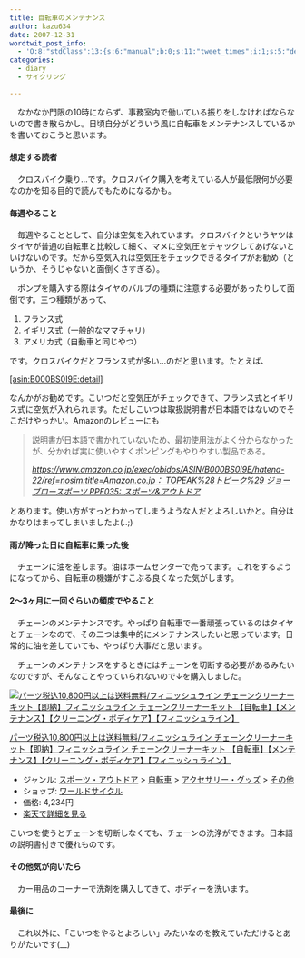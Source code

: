 ```yaml
---
title: 自転車のメンテナンス
author: kazu634
date: 2007-12-31
wordtwit_post_info:
  - 'O:8:"stdClass":13:{s:6:"manual";b:0;s:11:"tweet_times";i:1;s:5:"delay";i:0;s:7:"enabled";i:1;s:10:"separation";s:2:"60";s:7:"version";s:3:"3.7";s:14:"tweet_template";b:0;s:6:"status";i:2;s:6:"result";a:0:{}s:13:"tweet_counter";i:2;s:13:"tweet_log_ids";a:1:{i:0;i:3563;}s:9:"hash_tags";a:0:{}s:8:"accounts";a:1:{i:0;s:7:"kazu634";}}'
categories:
  - diary
  - サイクリング

---
```

<div class="section">
<p>
    　なかなか門限の10時にならず、事務室内で働いている振りをしなければならないので書き散らかし。日頃自分がどういう風に自転車をメンテナンスしているかを書いておこうと思います。
</p>
  
<h4>
    想定する読者
</h4>
  
<p>
    　クロスバイク乗り…です。クロスバイク購入を考えている人が最低限何が必要なのかを知る目的で読んでもためになるかも。
</p>
  
<h4>
    毎週やること
</h4>
  
<p>
    　毎週やることとして、自分は空気を入れています。クロスバイクというヤツはタイヤが普通の自転車と比較して細く、マメに空気圧をチャックしてあげないといけないのです。だから空気入れは空気圧をチェックできるタイプがお勧め（というか、そうじゃないと面倒くさすぎる）。
</p>
  
<p>
    　ポンプを購入する際はタイヤのバルブの種類に注意する必要があったりして面倒です。三つ種類があって、
</p>
  
<ol>
<li>
      フランス式
</li>
<li>
      イギリス式（一般的なママチャリ）
</li>
<li>
      アメリカ式（自動車と同じやつ）
</li>
</ol>
  
<p>
    です。クロスバイクだとフランス式が多い…のだと思います。たとえば、
</p>
  
<p>
<a href="http://d.hatena.ne.jp/asin/B000BS0I9E" onclick="__gaTracker('send', 'event', 'outbound-article', 'http://d.hatena.ne.jp/asin/B000BS0I9E', '[asin:B000BS0I9E:detail]');">[asin:B000BS0I9E:detail]</a>
</p>
  
<p>
    なんかがお勧めです。こいつだと空気圧がチェックできて、フランス式とイギリス式に空気が入れられます。ただしこいつは取扱説明書が日本語ではないのでそこだけやっかい。Amazonのレビューにも
</p>
  
<blockquote title="http" cite="https://www.amazon.co.jp/exec/obidos/ASIN/B000BS0I9E/hatena-22/ref=nosim">
<p>
      説明書が日本語で書かれていないため、最初使用法がよく分からなかったが、分かれば実に使いやすくポンピングもやりやすい製品である。
</p>
    
<p>
<cite><a href="https://www.amazon.co.jp/exec/obidos/ASIN/B000BS0I9E/hatena-22/ref=nosim" onclick="__gaTracker('send', 'event', 'outbound-article', 'https://www.amazon.co.jp/exec/obidos/ASIN/B000BS0I9E/hatena-22/ref=nosim', 'https://www.amazon.co.jp/exec/obidos/ASIN/B000BS0I9E/hatena-22/ref=nosim:title=Amazon.co.jp： TOPEAK%28トピーク%29 ジョーブロースポーツ PPF035: スポーツ&#038;アウトドア');" target="_blank">https://www.amazon.co.jp/exec/obidos/ASIN/B000BS0I9E/hatena-22/ref=nosim:title=Amazon.co.jp： TOPEAK%28トピーク%29 ジョーブロースポーツ PPF035: スポーツ&アウトドア</a></cite>
</p>
</blockquote>
  
<p>
    とあります。使い方がすっとわかってしまうような人だとよろしいかと。自分はかなりはまってしまいましたよ(..;)
</p>
  
<h4>
    雨が降った日に自転車に乗った後
</h4>
  
<p>
    　チェーンに油を差します。油はホームセンターで売ってます。これをするようになってから、自転車の機嫌がすこぶる良くなった気がします。
</p>
  
<h4>
    2～3ヶ月に一回ぐらいの頻度でやること
</h4>
  
<p>
    　チェーンのメンテナンスです。やっぱり自転車で一番頑張っているのはタイヤとチェーンなので、その二つは集中的にメンテナンスしたいと思っています。日常的に油を差していても、やっぱり大事だと思います。
</p>
  
<p>
    　チェーンのメンテナンスをするときにはチェーンを切断する必要があるみたいなのですが、そんなことやっていられないので↓を購入しました。
</p></p> 
  
<div class="hatena-asin-detail hatena-rakuten-detail">
<a href="http://d.hatena.ne.jp/rakuten/worldcycle/10010433" onclick="__gaTracker('send', 'event', 'outbound-article', 'http://d.hatena.ne.jp/rakuten/worldcycle/10010433', '');"><img src="http://thumbnail.image.rakuten.co.jp/@0_mall/worldcycle/cabinet/reitiran0/00004786_photo1.jpg?_ex=128x128" class="hatena-asin-detail-image" alt="パーツ税込10,800円以上は送料無料/フィニッシュライン チェーンクリーナーキット【即納】フィニッシュライン チェーンクリーナーキット 【自転車】【メンテナンス】【クリーニング・ボディケア】【フィニッシュライン】" title="パーツ税込10,800円以上は送料無料/フィニッシュライン チェーンクリーナーキット【即納】フィニッシュライン チェーンクリーナーキット 【自転車】【メンテナンス】【クリーニング・ボディケア】【フィニッシュライン】" /></a></p> 
    
<div class="hatena-asin-detail-info">
<p class="hatena-asin-detail-title">
<a href="http://d.hatena.ne.jp/rakuten/worldcycle/10010433" onclick="__gaTracker('send', 'event', 'outbound-article', 'http://d.hatena.ne.jp/rakuten/worldcycle/10010433', 'パーツ税込10,800円以上は送料無料/フィニッシュライン チェーンクリーナーキット【即納】フィニッシュライン チェーンクリーナーキット 【自転車】【メンテナンス】【クリーニング・ボディケア】【フィニッシュライン】');">パーツ税込10,800円以上は送料無料/フィニッシュライン チェーンクリーナーキット【即納】フィニッシュライン チェーンクリーナーキット 【自転車】【メンテナンス】【クリーニング・ボディケア】【フィニッシュライン】</a>
</p>
      
<ul>
<li>
<span class="hatena-asin-detail-label">ジャンル:</span> <a href="http://hb.afl.rakuten.co.jp/hgc/03dc3250.fca9e043.03dc3251.3135e3f9/?pc=http%3A%2F%2Fbeta.directory.rakuten.co.jp%2Frms%2Fsd%2Fdirectory%2Fvc%2Fs1tz101070%2F" onclick="__gaTracker('send', 'event', 'outbound-article', 'http://hb.afl.rakuten.co.jp/hgc/03dc3250.fca9e043.03dc3251.3135e3f9/?pc=http%3A%2F%2Fbeta.directory.rakuten.co.jp%2Frms%2Fsd%2Fdirectory%2Fvc%2Fs1tz101070%2F', 'スポーツ・アウトドア');" target="_blank">スポーツ・アウトドア</a> > <a href="http://hb.afl.rakuten.co.jp/hgc/03dc3250.fca9e043.03dc3251.3135e3f9/?pc=http%3A%2F%2Fbeta.directory.rakuten.co.jp%2Frms%2Fsd%2Fdirectory%2Fvc%2Fs1tz101157%2F" onclick="__gaTracker('send', 'event', 'outbound-article', 'http://hb.afl.rakuten.co.jp/hgc/03dc3250.fca9e043.03dc3251.3135e3f9/?pc=http%3A%2F%2Fbeta.directory.rakuten.co.jp%2Frms%2Fsd%2Fdirectory%2Fvc%2Fs1tz101157%2F', '自転車');" target="_blank">自転車</a> > <a href="http://hb.afl.rakuten.co.jp/hgc/03dc3250.fca9e043.03dc3251.3135e3f9/?pc=http%3A%2F%2Fbeta.directory.rakuten.co.jp%2Frms%2Fsd%2Fdirectory%2Fvc%2Fs1tz201695%2F" onclick="__gaTracker('send', 'event', 'outbound-article', 'http://hb.afl.rakuten.co.jp/hgc/03dc3250.fca9e043.03dc3251.3135e3f9/?pc=http%3A%2F%2Fbeta.directory.rakuten.co.jp%2Frms%2Fsd%2Fdirectory%2Fvc%2Fs1tz201695%2F', 'アクセサリー・グッズ');" target="_blank">アクセサリー・グッズ</a> > <a href="http://hb.afl.rakuten.co.jp/hgc/03dc3250.fca9e043.03dc3251.3135e3f9/?pc=http%3A%2F%2Fbeta.directory.rakuten.co.jp%2Frms%2Fsd%2Fdirectory%2Fvc%2Fs1tz101161%2F" onclick="__gaTracker('send', 'event', 'outbound-article', 'http://hb.afl.rakuten.co.jp/hgc/03dc3250.fca9e043.03dc3251.3135e3f9/?pc=http%3A%2F%2Fbeta.directory.rakuten.co.jp%2Frms%2Fsd%2Fdirectory%2Fvc%2Fs1tz101161%2F', 'その他');" target="_blank">その他</a>
</li>
<li>
<span class="hatena-asin-detail-label">ショップ:</span> <a href="http://hb.afl.rakuten.co.jp/hgc/03dc3250.fca9e043.03dc3251.3135e3f9/?pc=http%3A%2F%2Fwww.rakuten.co.jp%2Fworldcycle%2F" onclick="__gaTracker('send', 'event', 'outbound-article', 'http://hb.afl.rakuten.co.jp/hgc/03dc3250.fca9e043.03dc3251.3135e3f9/?pc=http%3A%2F%2Fwww.rakuten.co.jp%2Fworldcycle%2F', 'ワールドサイクル');" target="_blank">ワールドサイクル</a>
</li>
<li>
<span class="hatena-asin-detail-label">価格:</span> 4,234円
</li>
<li>
<a href="http://hb.afl.rakuten.co.jp/hgc/03dc3250.fca9e043.03dc3251.3135e3f9/?pc=http%3A%2F%2Fitem.rakuten.co.jp%2Fworldcycle%2Ffin-a-tos046%2F&m=http%3A%2F%2Fm.rakuten.co.jp%2Fworldcycle%2Fi%2F10010433%2F" onclick="__gaTracker('send', 'event', 'outbound-article', 'http://hb.afl.rakuten.co.jp/hgc/03dc3250.fca9e043.03dc3251.3135e3f9/?pc=http%3A%2F%2Fitem.rakuten.co.jp%2Fworldcycle%2Ffin-a-tos046%2F&m=http%3A%2F%2Fm.rakuten.co.jp%2Fworldcycle%2Fi%2F10010433%2F', '楽天で詳細を見る');" target="_blank">楽天で詳細を見る</a>
</li>
</ul>
</div>
    
<div class="hatena-asin-detail-foot">
</div>
</div>
  
<p>
    こいつを使うとチェーンを切断しなくても、チェーンの洗浄ができます。日本語の説明書付きで優れものです。
</p>
  
<h4>
    その他気が向いたら
</h4>
  
<p>
    　カー用品のコーナーで洗剤を購入してきて、ボディーを洗います。
</p>
  
<h4>
    最後に
</h4>
  
<p>
    　これ以外に、「こいつをやるとよろしい」みたいなのを教えていただけるとありがたいです(__)
</p>
</div>
